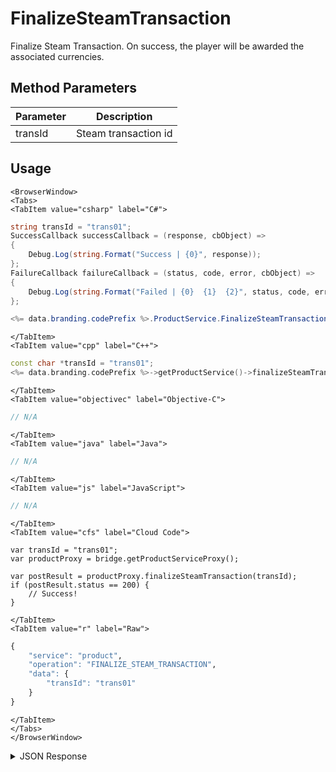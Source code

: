 # FinalizeSteamTransaction

Finalize Steam Transaction. On success, the player will be awarded the associated currencies.

<PartialServop service_name="product" operation_name="FINALIZE_STEAM_TRANSACTION" />

## Method Parameters
Parameter | Description
--------- | -----------
transId | Steam transaction id

## Usage

```mdx-code-block
<BrowserWindow>
<Tabs>
<TabItem value="csharp" label="C#">
```

```csharp
string transId = "trans01";
SuccessCallback successCallback = (response, cbObject) =>
{
    Debug.Log(string.Format("Success | {0}", response));
};
FailureCallback failureCallback = (status, code, error, cbObject) =>
{
    Debug.Log(string.Format("Failed | {0}  {1}  {2}", status, code, error));
};

<%= data.branding.codePrefix %>.ProductService.FinalizeSteamTransaction(transId, successCallback, failureCallback);
```

```mdx-code-block
</TabItem>
<TabItem value="cpp" label="C++">
```

```cpp
const char *transId = "trans01";
<%= data.branding.codePrefix %>->getProductService()->finalizeSteamTransaction(transId, this);
```

```mdx-code-block
</TabItem>
<TabItem value="objectivec" label="Objective-C">
```

```objectivec
// N/A
```

```mdx-code-block
</TabItem>
<TabItem value="java" label="Java">
```

```java
// N/A
```

```mdx-code-block
</TabItem>
<TabItem value="js" label="JavaScript">
```

```javascript
// N/A
```

```mdx-code-block
</TabItem>
<TabItem value="cfs" label="Cloud Code">
```

```cfscript
var transId = "trans01";
var productProxy = bridge.getProductServiceProxy();

var postResult = productProxy.finalizeSteamTransaction(transId);
if (postResult.status == 200) {
    // Success!
}
```

```mdx-code-block
</TabItem>
<TabItem value="r" label="Raw">
```

```r
{
	"service": "product",
	"operation": "FINALIZE_STEAM_TRANSACTION",
	"data": {
		"transId": "trans01"
	}
}
```

```mdx-code-block
</TabItem>
</Tabs>
</BrowserWindow>
```

<details>
<summary>JSON Response</summary>

```json
{
    "status": 200,
    "data": {
        "result": "OK"
    }
}
```
</details>

